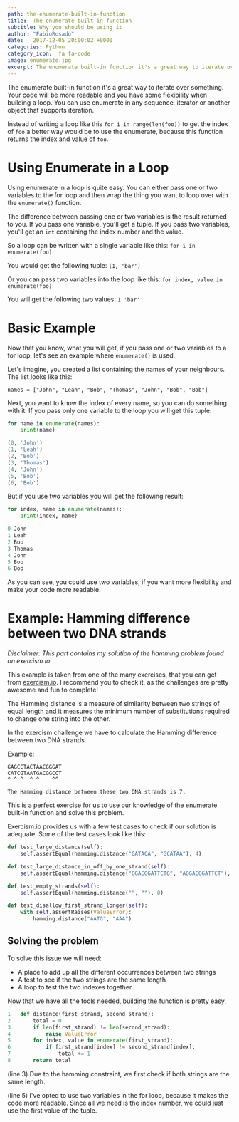 ```yaml
---
path: the-enumerate-built-in-function
title:  The enumerate built-in function
subtitle: Why you should be using it
author: "FabioRosado"
date:   2017-12-05 20:00:02 +0000
categories: Python
category_icon:  fa fa-code
image: enumerate.jpg
excerpt: The enumerate built-in function it's a great way to iterate over something. Your code will be more readable and you have some flexibility when looping.
---
```

The enumerate built-in function it's a great way to iterate over something. Your code will be more readable and you have some flexibility when building a loop. You can use enumerate in any sequence, iterator or another object that supports iteration.

Instead of writing a loop like this `for i in range(len(foo))` to get the index of `foo` a better way would be to use the enumerate, because this function returns the index and value of `foo`. 

# Using Enumerate in a Loop

Using enumerate in a loop is quite easy. You can either pass one or two variables to the for loop and then wrap the thing you want to loop over with the `enumerate()` function.

The difference between passing one or two variables is the result returned to you. If you pass one variable, you'll get a tuple. If you pass two variables, you'll get an `int` containing the index number and the value.

So a loop can be written with a single variable like this:
`for i in enumerate(foo)`

You would get the following tuple:
`(1, 'bar')`

Or you can pass two variables into the loop like this:
`for index, value in enumerate(foo)`

You will get the following two values:
`1 'bar'`

# Basic Example

Now that you know, what you will get, if you pass one or two variables to a for loop, let's see an example where `enumerate()` is used.

Let's imagine, you created a list containing the names of your neighbours. The list looks like this:

`names = ["John", "Leah", "Bob", "Thomas", "John", "Bob", "Bob"]`

Next, you want to know the index of every name, so you can do something with it.  If you pass only one variable to the loop you will get this tuple:

```python
for name in enumerate(names):
    print(name)

(0, 'John')
(1, 'Leah')
(2, 'Bob')
(3, 'Thomas')
(4, 'John')
(5, 'Bob')
(6, 'Bob')
```

But if you use two variables you will get the following result:

```python
for index, name in enumerate(names):
    print(index, name)

0 John
1 Leah
2 Bob
3 Thomas
4 John
5 Bob
6 Bob
```

As you can see, you could use two variables, if you want more flexibility and make your code more readable.

# Example: Hamming difference between two DNA strands

_Disclaimer: This part contains my solution of the hamming problem found on exercism.io_

This example is taken from one of the many exercises, that you can get from [exercism.io](http://exercism.io/). I recommend you to check it, as the challenges are pretty awesome and fun to complete!

The Hamming distance is a measure of similarity between two strings of equal length and it measures the minimum number of substitutions required to change one string into the other. 

In the exercism challenge we have to calculate the Hamming difference between two DNA strands.

Example:
```
GAGCCTACTAACGGGAT
CATCGTAATGACGGCCT
^ ^ ^  ^ ^    ^^

The Hamming distance between these two DNA strands is 7.
```

This is a perfect exercise for us to use our knowledge of the enumerate built-in function and solve this problem. 

Exercism.io provides us with a few test cases to check if our solution is adequate. Some of the test cases look like this:

```python
def test_large_distance(self):
    self.assertEqual(hamming.distance("GATACA", "GCATAA"), 4)

def test_large_distance_in_off_by_one_strand(self):
    self.assertEqual(hamming.distance("GGACGGATTCTG", "AGGACGGATTCT"), 9)

def test_empty_strands(self):
    self.assertEqual(hamming.distance("", ""), 0)

def test_disallow_first_strand_longer(self):
    with self.assertRaises(ValueError):
        hamming.distance("AATG", "AAA")
```

## Solving the problem

To solve this issue we will need:

- A place to add up all the different occurrences between two strings
- A test to see if the two strings are the same length
- A loop to test the two indexes together

Now that we have all the tools needed, building the function is pretty easy. 

```python
1   def distance(first_strand, second_strand):
2       total = 0
3       if len(first_strand) != len(second_strand):
4           raise ValueError
5       for index, value in enumerate(first_strand):
6           if first_strand[index] != second_strand[index]:
7               total += 1
8       return total
```

(line 3) Due to the hamming constraint, we first check if both strings are the same length.

(line 5) I've opted to use two variables in the for loop, because it makes the code more readable. Since all we need is the index number, we could just use the first value of the tuple.